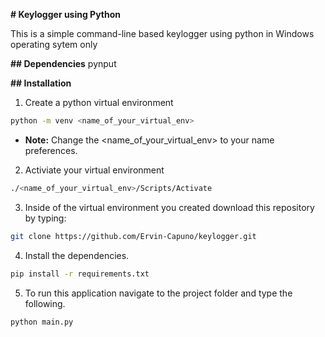 **# Keylogger using Python**

This is a simple command-line based keylogger using python in Windows operating sytem only

**## Dependencies**
pynput

**## Installation**
1. Create a python virtual environment
```bash
python -m venv <name_of_your_virtual_env>
```

- **Note:** Change the <name_of_your_virtual_env> to your name preferences.

2. Activiate your virtual environment
```bash
./<name_of_your_virtual_env>/Scripts/Activate
```

3. Inside of the virtual environment you created download this repository by typing:
```bash
git clone https://github.com/Ervin-Capuno/keylogger.git
```

4. Install the dependencies. 
```bash
pip install -r requirements.txt
```

5. To run this application navigate to the project folder and type the following.
```bash 
python main.py
```
